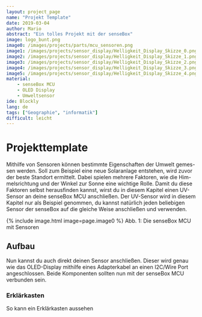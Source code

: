 ```yaml
---
layout: project_page
name: "Projekt Template"
date: 2019-03-04
author: Mario
abstract: "Ein tolles Projekt mit der senseBox"
image: logo_bunt.png
image0: /images/projects/parts/mcu_sensoren.png
image1: /images/projects/sensor_display/Helligkeit_Display_Skizze_0.png
image2: /images/projects/sensor_display/Helligkeit_Display_Skizze_1.png
image3: /images/projects/sensor_display/Helligkeit_Display_Skizze_2.png
image4: /images/projects/sensor_display/Helligkeit_Display_Skizze_3.png
image5: /images/projects/sensor_display/Helligkeit_Display_Skizze_4.png
material:
    - senseBox MCU
    - OLED Display
    - Umweltsensor
ide: Blockly    
lang: de
tags: ["Geographie", "informatik"]
difficult: leicht
---
```

# Projekttemplate
Mithilfe von Sensoren können bestimmte Eigenschaften der Umwelt gemes-sen werden. Soll zum Beispiel eine neue Solaranlage entstehen, wird zuvor der beste Standort ermittelt. Dabei spielen mehrere Faktoren, wie die Him-melsrichtung und der Winkel zur Sonne eine wichtige Rolle. Damit du diese Faktoren selbst herausfinden kannst, wirst du in diesem Kapitel einen UV-Sensor an deine senseBox MCU anschließen. Der UV-Sensor wird in diesem Kapitel nur als Beispiel genommen, du kannst natürlich jeden beliebigen Sensor der senseBox auf die gleiche Weise anschließen und verwenden. 

{% include image.html image=page.image0 %}
Abb. 1: 	Die senseBox MCU mit Sensoren 

## Aufbau


Nun kannst du auch direkt deinen Sensor anschließen. Dieser wird genau wie das OLED-Display mithilfe eines Adapterkabel an einen I2C/Wire Port angeschlossen. Beide Komponenten sollten nun mit der senseBox MCU verbunden sein. 

<div class="panel panel-info">
  <div class="panel-heading">
    <h3 class="panel-title">Erklärkasten</h3>
  </div>
  <div class="panel-body">
So kann ein Erklärkasten aussehen
  </div>
</div>


